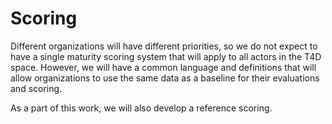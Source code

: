 # Scoring

Different organizations will have different priorities, so we do not expect to have a single
maturity scoring system that will apply to all actors in the T4D space. However, we will
have a common language and definitions that will allow organizations to use the same data
as a baseline for their evaluations and scoring.



As a part of this work, we will also develop a reference scoring.